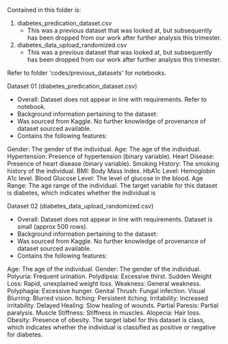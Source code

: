 Contained in this folder is:

1. diabetes_predication_dataset.csv
   - This was a previous dataset that was looked at, but subsequently has been dropped from our work after further analysis this trimester.
2. diabetes_data_upload_randomized.csv
   - This was a previous dataset that was looked at, but subsequently has been dropped from our work after further analysis this trimester.

Refer to folder 'codes/previous_datasets' for notebooks.

Dataset 01 (diabetes_predication_dataset.csv)
- Overall: Dataset does not appear in line with requirements. Refer to notebook.
- Background information pertaining to the dataset:
- Was sourced from Kaggle.  No further knowledge of provenance of dataset sourced available.
- Contains the following features:

Gender: The gender of the individual.
Age: The age of the individual.
Hypertension: Presence of hypertension (binary variable).
Heart Disease: Presence of heart disease (binary variable).
Smoking History: The smoking history of the individual.
BMI: Body Mass Index.
HbA1c Level: Hemoglobin A1c level.
Blood Glucose Level: The level of glucose in the blood.
Age Range: The age range of the individual.
The target variable for this dataset is diabetes, which indicates whether the individual is 

Dataset 02 (diabetes_data_upload_randomized.csv)
- Overall: Dataset does not appear in line with requirements. Dataset is small (approx 500 rows).
- Background information pertaining to the dataset:
- Was sourced from Kaggle.  No further knowledge of provenance of dataset sourced available.
- Contains the following features:

Age: The age of the individual.
Gender: The gender of the individual.
Polyuria: Frequent urination.
Polydipsia: Excessive thirst.
Sudden Weight Loss: Rapid, unexplained weight loss.
Weakness: General weakness.
Polyphagia: Excessive hunger.
Genital Thrush: Fungal infection.
Visual Blurring: Blurred vision.
Itching: Persistent itching.
Irritability: Increased irritability.
Delayed Healing: Slow healing of wounds.
Partial Paresis: Partial paralysis.
Muscle Stiffness: Stiffness in muscles.
Alopecia: Hair loss.
Obesity: Presence of obesity.
The target label for this dataset is class, which indicates whether the individual is classified as positive or negative for diabetes.